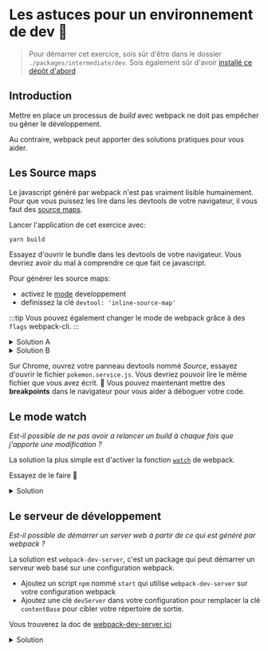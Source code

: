 # Les astuces pour un environnement de dev :rocket:

> Pour démarrer cet exercice, sois sûr d'être dans le dossier `./packages/intermediate/dev`.
> Sois également sûr d'avoir [installé ce dépôt d'abord](../README.md#install)

## Introduction

Mettre en place un processus de _build_ avec webpack ne doit pas empêcher ou gêner le développement.

Au contraire, webpack peut apporter des solutions pratiques pour vous aider.

## Les Source maps

Le javascript généré par webpack n'est pas vraiment lisible humainement.
Pour que vous puissez les lire dans les devtools de votre navigateur, il vous faut des [source maps](https://developer.mozilla.org/en-US/docs/Tools/Debugger/How_to/Use_a_source_map).

Lancer l'application de cet exercice avec:

```bash
yarn build
```

Essayez d'ouvrir le bundle dans les devtools de votre navigateur. Vous devriez avoir du mal à comprendre ce que fait ce javascript.

Pour générer les source maps:

- activez le [mode](https://webpack.js.org/configuration/mode) developpement
- definissez la clé `devtool: 'inline-source-map'`

:::tip
Vous pouvez également changer le mode de webpack grâce à des `flags` webpack-cli.
:::

<details>
<summary>Solution A</summary>

```js{5,6}
const path = require("path");
const HtmlWebpackPlugin = require("html-webpack-plugin");

module.exports = {
  mode: "development",
  devtool: "inline-source-map",
  entry: "./src/main.js", // The source module of our dependency graph
  output: {
    // Configuration of what we tell webpack to generate (here, a ./dist/main.js file)
    filename: "main.bundle.js",
    path: path.resolve(__dirname, "dist")
  },
  module: {
    rules: [
      {
        test: /\.jpg$/,
        use: [
          {
            loader: "file-loader",
            options: {
              outputPath: "assets",
              publicPath: "dist/assets"
            }
          }
        ]
      },
      {
        test: /\.css$/,
        use: ["style-loader", "css-loader"]
      }
    ]
  },
  plugins: [
    new HtmlWebpackPlugin({
      template: "./src/index.html"
    })
  ]
};
```

</details>

<details>
<summary>Solution B</summary>

```json{20}
{
  "name": "@intermediate/dev",
  "version": "1.0.0",
  "license": "MIT",
  "private": true,
  "dependencies": {
    "bulma": "^0.7.2",
    "lodash": "^4.17.11"
  },
  "devDependencies": {
    "webpack": "^4.28.4",
    "webpack-cli": "^3.2.1",
    "file-loader": "^3.0.1",
    "css-loader": "^2.1.0",
    "style-loader": "^0.23.1",
    "html-webpack-plugin": "^3.2.0",
    "clean-webpack-plugin": "^1.0.0"
  },
  "scripts": {
    "build": "webpack --progress --mode development --devtool inline-source-map"
  }
}
```

</details>

Sur Chrome, ouvrez votre panneau devtools nommé _Source_, essayez d'ouvrir le fichier `pokemon.service.js`.
Vous devriez pouvoir lire le même fichier que vous avez écrit. :tada:
Vous pouvez maintenant mettre des **breakpoints** dans le navigateur pour vous aider à déboguer votre code.

## Le mode watch

_Est-il possible de ne pas avoir a relancer un build à chaque fois que j'apporte une modification ?_

La solution la plus simple est d'activer la fonction [`watch`](https://webpack.js.org/configuration/watch/) de webpack.

Essayez de le faire :muscle:

<details>
<summary>Solution</summary>

```json{20}
{
  "name": "@intermediate/dev",
  "version": "1.0.0",
  "license": "MIT",
  "private": true,
  "dependencies": {
    "bulma": "^0.7.2",
    "lodash": "^4.17.11"
  },
  "devDependencies": {
    "webpack": "^4.28.4",
    "webpack-cli": "^3.2.1",
    "file-loader": "^3.0.1",
    "css-loader": "^2.1.0",
    "style-loader": "^0.23.1",
    "html-webpack-plugin": "^3.2.0",
    "clean-webpack-plugin": "^1.0.0"
  },
  "scripts": {
    "build": "webpack --progress --mode development --devtool inline-source-map --watch"
  }
}
```

</details>

## Le serveur de développement

_Est-il possible de démarrer un server web à partir de ce qui est généré par webpack ?_

La solution est `webpack-dev-server`, c'est un package qui peut démarrer un serveur web basé sur une configuration webpack.

- Ajoutez un script `npm` nommé `start` qui utilise `webpack-dev-server` sur votre configuration webpack
- Ajoutez une clé `devServer` dans votre configuration pour remplacer la clé `contentBase` pour cibler votre répertoire de sortie.

Vous trouverez la doc de [webpack-dev-server ici](https://webpack.js.org/configuration/dev-server/)

<details>
<summary>Solution</summary>

```js{5-7}
const path = require("path");
const HtmlWebpackPlugin = require("html-webpack-plugin");

module.exports = {
  devServer: {
    contentBase: "./dist"
  },
  entry: "./src/main.js", // The source module of our dependency graph
  output: {
    // Configuration of what we tell webpack to generate (here, a ./dist/main.js file)
    filename: "main.bundle.js",
    path: path.resolve(__dirname, "dist")
  },
  module: {
    rules: [
      {
        test: /\.jpg$/,
        use: [
          {
            loader: "file-loader",
            options: {
              outputPath: "assets",
              publicPath: "dist/assets"
            }
          }
        ]
      },
      {
        test: /\.css$/,
        use: ["style-loader", "css-loader"]
      }
    ]
  },
  plugins: [
    new HtmlWebpackPlugin({
      template: "./src/index.html"
    })
  ]
};
```

</details>
